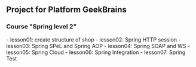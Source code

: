 <h2>Project for Platform GeekBrains</h2> 
<h3>Course "Spring level 2"</h3>
- lesson01: create structure of shop
- lesson02: Spring HTTP session
- lesson03: Spring SPeL and Spring AOP
- lesson04: Spring SOAP and WS
- lesson05: Spring Cloud
- lesson06: Spring Integration
- lesson07: Spring Test
